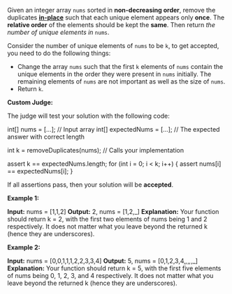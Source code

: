 Given an integer array  `nums`  sorted in  **non-decreasing order**, remove the duplicates  [**in-place**](https://en.wikipedia.org/wiki/In-place_algorithm)  such that each unique element appears only  **once**. The  **relative order**  of the elements should be kept the  **same**. Then return  _the number of unique elements in_ `nums`.

Consider the number of unique elements of  `nums`  to be  `k`, to get accepted, you need to do the following things:

-   Change the array  `nums`  such that the first  `k`  elements of  `nums`  contain the unique elements in the order they were present in  `nums`  initially. The remaining elements of  `nums`  are not important as well as the size of  `nums`.
-   Return  `k`.

**Custom Judge:**

The judge will test your solution with the following code:

int[] nums = [...]; // Input array
int[] expectedNums = [...]; // The expected answer with correct length

int k = removeDuplicates(nums); // Calls your implementation

assert k == expectedNums.length;
for (int i = 0; i < k; i++) {
    assert nums[i] == expectedNums[i];
}

If all assertions pass, then your solution will be  **accepted**.

**Example 1:**

**Input:** nums = [1,1,2]
**Output:** 2, nums = [1,2,_]
**Explanation:** Your function should return k = 2, with the first two elements of nums being 1 and 2 respectively.
It does not matter what you leave beyond the returned k (hence they are underscores).

**Example 2:**

**Input:** nums = [0,0,1,1,1,2,2,3,3,4]
**Output:** 5, nums = [0,1,2,3,4,_,_,_,_,_]
**Explanation:** Your function should return k = 5, with the first five elements of nums being 0, 1, 2, 3, and 4 respectively.
It does not matter what you leave beyond the returned k (hence they are underscores).
